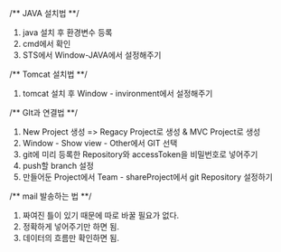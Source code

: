 
/** JAVA 설치법 **/

1. java 설치 후 환경변수 등록
2. cmd에서 확인
3. STS에서 Window-JAVA에서 설정해주기

/** Tomcat 설치법 **/

1. tomcat 설치 후 Window - invironment에서 설정해주기

/** GIt과 연결법 **/

1. New Project 생성 => Regacy Project로 생성 & MVC Project로 생성
2. Window - Show view - Other에서 GIT 선택
3. git에 미리 등록한 Repository와 accessToken을 비밀번호로 넣어주기
4. push할 branch 설정
5. 만들어둔 Project에서 Team - shareProject에서 git Repository 설정하기


/** mail 발송하는 법 **/

1. 짜여진 틀이 있기 때문에 따로 바꿀 필요가 없다.
2. 정확하게 넣어주기만 하면 됨.
3. 데이터의 흐름만 확인하면 됨.